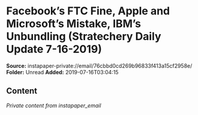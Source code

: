 # Facebook’s FTC Fine, Apple and Microsoft’s Mistake, IBM’s Unbundling (Stratechery Daily Update 7-16-2019)

**Source:** instapaper-private://email/76cbbd0cd269b96833f413a15cf2958e/
**Folder:** Unread
**Added:** 2019-07-16T03:04:15




## Content
*Private content from instapaper_email*
